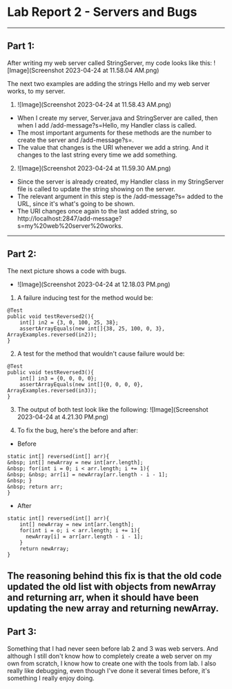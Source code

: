 # Lab Report 2 - Servers and Bugs
---

## Part 1:
After writing my web server called StringServer, my code looks like this:
![Image](Screenshot 2023-04-24 at 11.58.04 AM.png)

The next two examples are adding the strings Hello and my web server works, to my server.

1. ![Image](Screenshot 2023-04-24 at 11.58.43 AM.png)
* When I create my server, Server.java and StringServer are called, then when I add /add-message?s=Hello, my Handler class is called.
* The most important arguments for these methods are the number to create the server and /add-message?s=<String>.
* The value that changes is the URI whenever we add a string. And it changes to the last string every time we add something.

2. ![Image](Screenshot 2023-04-24 at 11.59.30 AM.png)
* Since the server is already created, my Handler class in my StringServer file is called to update the string showing on the server.
* The relevant argument in this step is the /add-message?s=<String> added to the URL, since it's what's going to be shown.
* The URI changes once again to the last added string, so http://localhost:2847/add-message?s=my%20web%20server%20works.
---

## Part 2: ##

The next picture shows a code with bugs.

* ![Image](Screenshot 2023-04-24 at 12.18.03 PM.png)

1. A failure inducing test for the method would be:
```
@Test
public void testReversed2(){
    int[] in2 = {3, 0, 100, 25, 38};
    assertArrayEquals(new int[]{38, 25, 100, 0, 3}, ArrayExamples.reversed(in2));
}
```

2. A test for the method that wouldn't cause failure would be:
```
@Test
public void testReversed3(){
    int[] in3 = {0, 0, 0, 0};
    assertArrayEquals(new int[]{0, 0, 0, 0}, ArrayExamples.reversed(in3));
}
```

3. The output of both test look like the following:
![Image](Screenshot 2023-04-24 at 4.21.30 PM.png)

4. To fix the bug, here's the before and after:

* Before
```
static int[] reversed(int[] arr){
&nbsp; int[] newArray = new int[arr.length];
&nbsp; for(int i = 0; i < arr.length; i += 1){
&nbsp; &nbsp; arr[i] = newArray[arr.length - i - 1];
&nbsp; }
&nbsp; return arr;
}
```

* After
```
static int[] reversed(int[] arr){
    int[] newArray = new int[arr.length];
    for(int i = o; i < arr.length; i += 1){
      newArray[i] = arr[arr.length - i - 1];
    }
    return newArray;
}
```

The reasoning behind this fix is that the old code updated the old list with objects from newArray and returning arr, when it should have been updating the new array and returning newArray.
---

## Part 3:
Something that I had never seen before lab 2 and 3 was web servers. And although I still don't know how to completely create a web server on my own from scratch, I know how to create one with the tools from lab.
I also really like debugging, even though I've done it several times before, it's something I really enjoy doing.
